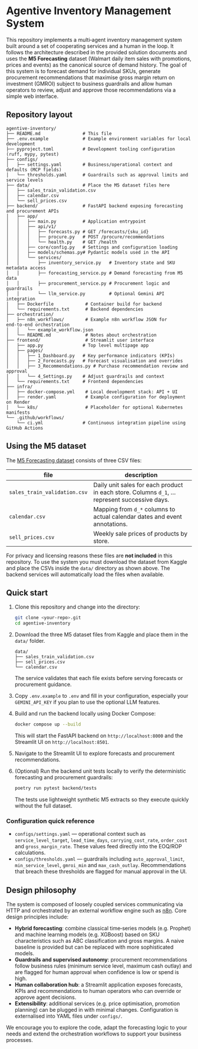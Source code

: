 # Agentive Inventory Management System

This repository implements a multi‑agent inventory management system built around a set of cooperating services and a human in the loop.  It follows the architecture described in the provided solution documents and uses the **M5 Forecasting** dataset (Walmart daily item sales with promotions, prices and events) as the canonical source of demand history.  The goal of this system is to forecast demand for individual SKUs, generate procurement recommendations that maximise gross margin return on investment (GMROI) subject to business guardrails and allow human operators to review, adjust and approve those recommendations via a simple web interface.

## Repository layout

```
agentive‑inventory/
├── README.md                # This file
├── .env.example             # Example environment variables for local development
├── pyproject.toml           # Development tooling configuration (ruff, mypy, pytest)
├── configs/
│   ├── settings.yaml        # Business/operational context and defaults (MCP fields)
│   └── thresholds.yaml      # Guardrails such as approval limits and service levels
├── data/                    # Place the M5 dataset files here
│   ├── sales_train_validation.csv
│   ├── calendar.csv
│   └── sell_prices.csv
├── backend/                 # FastAPI backend exposing forecasting and procurement APIs
│   ├── app/
│   │   ├── main.py          # Application entrypoint
│   │   ├── api/v1/
│   │   │   ├── forecasts.py # GET /forecasts/{sku_id}
│   │   │   ├── procure.py   # POST /procure/recommendations
│   │   │   └── health.py    # GET /health
│   │   ├── core/config.py   # Settings and configuration loading
│   │   ├── models/schemas.py# Pydantic models used in the API
│   │   └── services/
│   │       ├── inventory_service.py   # Inventory state and SKU metadata access
│   │       ├── forecasting_service.py # Demand forecasting from M5 data
│   │       ├── procurement_service.py # Procurement logic and guardrails
│   │       └── llm_service.py         # Optional Gemini API integration
│   ├── Dockerfile            # Container build for backend
│   └── requirements.txt      # Backend dependencies
├── orchestration/
│   ├── n8n_workflows/        # Example n8n workflow JSON for end‑to‑end orchestration
│   │   └── example_workflow.json
│   └── README.md             # Notes about orchestration
├── frontend/                 # Streamlit user interface
│   ├── app.py               # Top level multipage app
│   ├── pages/
│   │   ├── 1_Dashboard.py   # Key performance indicators (KPIs)
│   │   ├── 2_Forecasts.py   # Forecast visualisation and overrides
│   │   ├── 3_Recommendations.py # Purchase recommendation review and approval
│   │   └── 4_Settings.py    # Adjust guardrails and context
│   └── requirements.txt     # Frontend dependencies
├── infra/
│   ├── docker-compose.yml    # Local development stack: API + UI
│   ├── render.yaml           # Example configuration for deployment on Render
│   └── k8s/                  # Placeholder for optional Kubernetes manifests
└── .github/workflows/
    └── ci.yml               # Continuous integration pipeline using GitHub Actions
```

## Using the M5 dataset

The [M5 Forecasting dataset](https://www.kaggle.com/competitions/m5-forecasting-accuracy) consists of three CSV files:

| file                          | description                                                             |
|------------------------------|---------------------------------------------------------------------------|
| `sales_train_validation.csv` | Daily unit sales for each product in each store. Columns `d_1`, … represent successive days. |
| `calendar.csv`               | Mapping from `d_*` columns to actual calendar dates and event annotations. |
| `sell_prices.csv`            | Weekly sale prices of products by store.                                   |

For privacy and licensing reasons these files are **not included** in this repository.  To use the system you must download the dataset from Kaggle and place the CSVs inside the `data/` directory as shown above.  The backend services will automatically load the files when available.

## Quick start

1. Clone this repository and change into the directory:

   ```bash
   git clone <your‑repo>.git
   cd agentive‑inventory
   ```

2. Download the three M5 dataset files from Kaggle and place them in the `data/` folder.

   ```text
   data/
   ├── sales_train_validation.csv
   ├── sell_prices.csv
   └── calendar.csv
   ```

   The service validates that each file exists before serving forecasts or procurement guidance.

3. Copy `.env.example` to `.env` and fill in your configuration, especially your `GEMINI_API_KEY` if you plan to use the optional LLM features.

4. Build and run the backend locally using Docker Compose:

   ```bash
   docker compose up --build
   ```

   This will start the FastAPI backend on `http://localhost:8000` and the Streamlit UI on `http://localhost:8501`.

5. Navigate to the Streamlit UI to explore forecasts and procurement recommendations.

6. (Optional) Run the backend unit tests locally to verify the deterministic forecasting and procurement guardrails:

   ```bash
   poetry run pytest backend/tests
   ```

   The tests use lightweight synthetic M5 extracts so they execute quickly without the full dataset.

### Configuration quick reference

- `configs/settings.yaml` — operational context such as `service_level_target`, `lead_time_days`, `carrying_cost_rate`, `order_cost` and `gross_margin_rate`. These values feed directly into the EOQ/ROP calculations.
- `configs/thresholds.yaml` — guardrails including `auto_approval_limit`, `min_service_level`, `gmroi_min` and `max_cash_outlay`. Recommendations that breach these thresholds are flagged for manual approval in the UI.

## Design philosophy

The system is composed of loosely coupled services communicating via HTTP and orchestrated by an external workflow engine such as [n8n](https://n8n.io/).  Core design principles include:

- **Hybrid forecasting**: combine classical time‑series models (e.g. Prophet) and machine learning models (e.g. XGBoost) based on SKU characteristics such as ABC classification and gross margins.  A naive baseline is provided but can be replaced with more sophisticated models.
- **Guardrails and supervised autonomy**: procurement recommendations follow business rules (minimum service level, maximum cash outlay) and are flagged for human approval when confidence is low or spend is high.
- **Human collaboration hub**: a Streamlit application exposes forecasts, KPIs and recommendations to human operators who can override or approve agent decisions.
- **Extensibility**: additional services (e.g. price optimisation, promotion planning) can be plugged in with minimal changes.  Configuration is externalised into YAML files under `configs/`.

We encourage you to explore the code, adapt the forecasting logic to your needs and extend the orchestration workflows to support your business processes.
